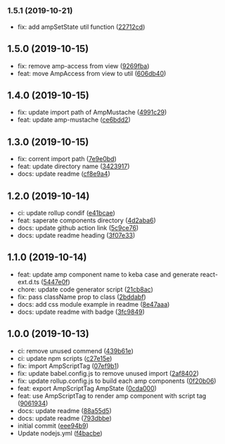 ## <small>1.5.1 (2019-10-21)</small>

* fix: add ampSetState util function ([22712cd](https://github.com/danhuang1202/amp-react-components/commit/22712cd))

## 1.5.0 (2019-10-15)

* fix: remove amp-access from view ([9269fba](https://github.com/danhuang1202/amp-react-components/commit/9269fba))
* feat: move AmpAccess from view to util ([606db40](https://github.com/danhuang1202/amp-react-components/commit/606db40))

## 1.4.0 (2019-10-15)

* fix: update import path of AmpMustache ([4991c29](https://github.com/danhuang1202/amp-react-components/commit/4991c29))
* feat: update amp-mustache ([ce6bdd2](https://github.com/danhuang1202/amp-react-components/commit/ce6bdd2))

## 1.3.0 (2019-10-15)

* fix: corrent import path ([7e9e0bd](https://github.com/danhuang1202/amp-react-components/commit/7e9e0bd))
* feat: update directory name ([3423917](https://github.com/danhuang1202/amp-react-components/commit/3423917))
* docs: update readme ([cf8e9a4](https://github.com/danhuang1202/amp-react-components/commit/cf8e9a4))

## 1.2.0 (2019-10-14)

* ci: update rollup condif ([e41bcae](https://github.com/danhuang1202/amp-react-components/commit/e41bcae))
* feat: saperate components directory ([4d2aba6](https://github.com/danhuang1202/amp-react-components/commit/4d2aba6))
* docs: update github action link ([5c9ce76](https://github.com/danhuang1202/amp-react-components/commit/5c9ce76))
* docs: update readme heading ([3f07e33](https://github.com/danhuang1202/amp-react-components/commit/3f07e33))

## 1.1.0 (2019-10-14)

* feat: update amp component name to keba case and generate react-ext.d.ts ([5447e0f](https://github.com/danhuang1202/amp-react-components/commit/5447e0f))
* chore: update code generator script ([21cb8ac](https://github.com/danhuang1202/amp-react-components/commit/21cb8ac))
* fix: pass className prop to class ([2bddabf](https://github.com/danhuang1202/amp-react-components/commit/2bddabf))
* docs: add css module example in readme ([8e47aaa](https://github.com/danhuang1202/amp-react-components/commit/8e47aaa))
* docs: update readme with badge ([3fc9849](https://github.com/danhuang1202/amp-react-components/commit/3fc9849))

## 1.0.0 (2019-10-13)

* ci: remove unused commend ([439b61e](https://github.com/danhuang1202/amp-react-components/commit/439b61e))
* ci: update npm scripts ([c27e15e](https://github.com/danhuang1202/amp-react-components/commit/c27e15e))
* fix: import AmpScriptTag ([07ef9b1](https://github.com/danhuang1202/amp-react-components/commit/07ef9b1))
* fix: update babel.config.js to remove unused import ([2af8402](https://github.com/danhuang1202/amp-react-components/commit/2af8402))
* fix: update rollup.config.js to build each amp components ([0f20b06](https://github.com/danhuang1202/amp-react-components/commit/0f20b06))
* feat: export AmpScriptTag AmpState ([0cda000](https://github.com/danhuang1202/amp-react-components/commit/0cda000))
* feat: use AmpScriptTag to render amp component with script tag ([9061934](https://github.com/danhuang1202/amp-react-components/commit/9061934))
* docs: update readme ([88a55d5](https://github.com/danhuang1202/amp-react-components/commit/88a55d5))
* docs: update readme ([793dbbe](https://github.com/danhuang1202/amp-react-components/commit/793dbbe))
* initial commit ([eee94b9](https://github.com/danhuang1202/amp-react-components/commit/eee94b9))
* Update nodejs.yml ([f4bacbe](https://github.com/danhuang1202/amp-react-components/commit/f4bacbe))
